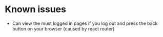 # Known issues
- Can view the must logged in pages if you log out and press the back button on your browser (caused by react router)

